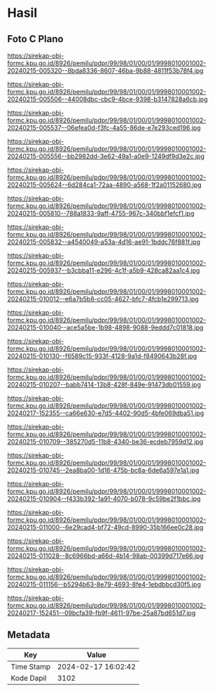 # Hasil

## Foto C Plano

https://sirekap-obj-formc.kpu.go.id/8926/pemilu/pdpr/99/98/01/00/01/9998010001002-20240215-005320--8bda8336-8607-46ba-9b88-4811f53b78f4.jpg

https://sirekap-obj-formc.kpu.go.id/8926/pemilu/pdpr/99/98/01/00/01/9998010001002-20240215-005506--44008dbc-cbc9-4bce-9398-b3147828a6cb.jpg

https://sirekap-obj-formc.kpu.go.id/8926/pemilu/pdpr/99/98/01/00/01/9998010001002-20240215-005537--06efea0d-f3fc-4a55-86de-e7e293ced196.jpg

https://sirekap-obj-formc.kpu.go.id/8926/pemilu/pdpr/99/98/01/00/01/9998010001002-20240215-005556--bb2982dd-3e62-49a1-a0e9-1249df9d3e2c.jpg

https://sirekap-obj-formc.kpu.go.id/8926/pemilu/pdpr/99/98/01/00/01/9998010001002-20240215-005624--6d284ca1-72aa-4890-a568-1f2a01152680.jpg

https://sirekap-obj-formc.kpu.go.id/8926/pemilu/pdpr/99/98/01/00/01/9998010001002-20240215-005810--788a1833-9aff-4755-967c-340bbf1efcf1.jpg

https://sirekap-obj-formc.kpu.go.id/8926/pemilu/pdpr/99/98/01/00/01/9998010001002-20240215-005832--a4540049-a53a-4d16-ae91-1bddc76f881f.jpg

https://sirekap-obj-formc.kpu.go.id/8926/pemilu/pdpr/99/98/01/00/01/9998010001002-20240215-005937--b3cbba11-e296-4c1f-a5b9-428ca82aa1c4.jpg

https://sirekap-obj-formc.kpu.go.id/8926/pemilu/pdpr/99/98/01/00/01/9998010001002-20240215-010012--e6a7b5b8-cc05-4627-bfc7-4fcb1e299713.jpg

https://sirekap-obj-formc.kpu.go.id/8926/pemilu/pdpr/99/98/01/00/01/9998010001002-20240215-010040--ace5a5be-1b98-4898-9088-9eddd7c01818.jpg

https://sirekap-obj-formc.kpu.go.id/8926/pemilu/pdpr/99/98/01/00/01/9998010001002-20240215-010130--f6589c15-933f-4128-9a1d-f8490643b28f.jpg

https://sirekap-obj-formc.kpu.go.id/8926/pemilu/pdpr/99/98/01/00/01/9998010001002-20240215-010207--babb7414-13b8-428f-849e-91473db01559.jpg

https://sirekap-obj-formc.kpu.go.id/8926/pemilu/pdpr/99/98/01/00/01/9998010001002-20240217-152355--ca66e630-e7d5-4402-90d5-4bfe069dba51.jpg

https://sirekap-obj-formc.kpu.go.id/8926/pemilu/pdpr/99/98/01/00/01/9998010001002-20240215-010709--385270d5-11b8-4340-be36-ecdeb7959d12.jpg

https://sirekap-obj-formc.kpu.go.id/8926/pemilu/pdpr/99/98/01/00/01/9998010001002-20240215-010745--2ea8ba00-1d16-475b-bc6a-6de6a597e1a1.jpg

https://sirekap-obj-formc.kpu.go.id/8926/pemilu/pdpr/99/98/01/00/01/9998010001002-20240215-010904--f433b392-1a91-4070-b078-9c59be2f1bbc.jpg

https://sirekap-obj-formc.kpu.go.id/8926/pemilu/pdpr/99/98/01/00/01/9998010001002-20240215-011000--6e29cad4-bf72-49cd-8990-35b166ee0c28.jpg

https://sirekap-obj-formc.kpu.go.id/8926/pemilu/pdpr/99/98/01/00/01/9998010001002-20240215-011028--8c6966bd-a66d-4b14-98ab-00399d717e66.jpg

https://sirekap-obj-formc.kpu.go.id/8926/pemilu/pdpr/99/98/01/00/01/9998010001002-20240215-011156--b5294b63-8e79-4693-8fe4-1ebdbbcd30f5.jpg

https://sirekap-obj-formc.kpu.go.id/8926/pemilu/pdpr/99/98/01/00/01/9998010001002-20240217-152451--09bcfa39-fb9f-4611-97be-25a87bd651d7.jpg


## Metadata

| Key        | Value               |
| ---------- | ------------------- |
| Time Stamp | 2024-02-17 16:02:42 |
| Kode Dapil | 3102                |



